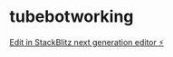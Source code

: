 # tubebotworking

[Edit in StackBlitz next generation editor ⚡️](https://stackblitz.com/~/github.com/thatdesign/tubebotworking)